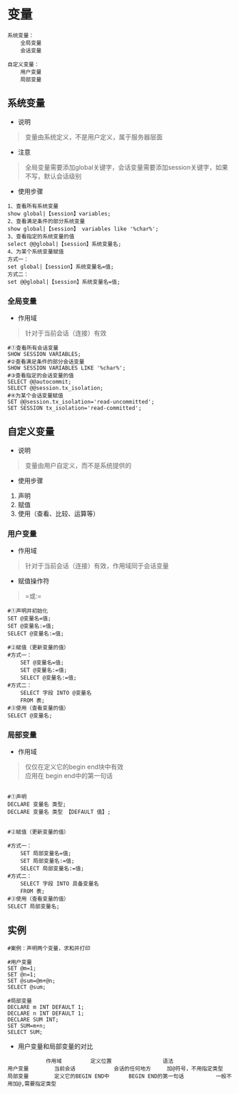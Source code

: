 
# 变量
``` 
系统变量：
	全局变量
	会话变量

自定义变量：
	用户变量
	局部变量
```

## 系统变量
* 说明
> 变量由系统定义，不是用户定义，属于服务器层面

* 注意
> 全局变量需要添加global关键字，会话变量需要添加session关键字，如果不写，默认会话级别

* 使用步骤
``` 
1、查看所有系统变量
show global|【session】variables;
2、查看满足条件的部分系统变量
show global|【session】 variables like '%char%';
3、查看指定的系统变量的值
select @@global|【session】系统变量名;
4、为某个系统变量赋值
方式一：
set global|【session】系统变量名=值;
方式二：
set @@global|【session】系统变量名=值;
```

### 全局变量
* 作用域
> 针对于当前会话（连接）有效

``` 
#①查看所有会话变量
SHOW SESSION VARIABLES;
#②查看满足条件的部分会话变量
SHOW SESSION VARIABLES LIKE '%char%';
#③查看指定的会话变量的值
SELECT @@autocommit;
SELECT @@session.tx_isolation;
#④为某个会话变量赋值
SET @@session.tx_isolation='read-uncommitted';
SET SESSION tx_isolation='read-committed';
```
## 自定义变量
* 说明
> 变量由用户自定义，而不是系统提供的

* 使用步骤
1. 声明
2. 赋值
3. 使用（查看、比较、运算等）



### 用户变量

* 作用域
> 针对于当前会话（连接）有效，作用域同于会话变量

* 赋值操作符
> =或:=
``` 
#①声明并初始化
SET @变量名=值;
SET @变量名:=值;
SELECT @变量名:=值;

#②赋值（更新变量的值）
#方式一：
	SET @变量名=值;
	SET @变量名:=值;
	SELECT @变量名:=值;
#方式二：
	SELECT 字段 INTO @变量名
	FROM 表;
#③使用（查看变量的值）
SELECT @变量名;
```

### 局部变量
* 作用域
> 仅仅在定义它的begin end块中有效  
>  应用在 begin end中的第一句话
``` 

#①声明
DECLARE 变量名 类型;
DECLARE 变量名 类型 【DEFAULT 值】;


#②赋值（更新变量的值）

#方式一：
	SET 局部变量名=值;
	SET 局部变量名:=值;
	SELECT 局部变量名:=值;
#方式二：
	SELECT 字段 INTO 具备变量名
	FROM 表;
#③使用（查看变量的值）
SELECT 局部变量名;
```

## 实例
``` 
#案例：声明两个变量，求和并打印

#用户变量
SET @m=1;
SET @n=1;
SET @sum=@m+@n;
SELECT @sum;

#局部变量
DECLARE m INT DEFAULT 1;
DECLARE n INT DEFAULT 1;
DECLARE SUM INT;
SET SUM=m+n;
SELECT SUM;
```

* 用户变量和局部变量的对比
``` 
            作用域		    定义位置		        语法
用户变量	    当前会话		    会话的任何地方		加@符号，不用指定类型
局部变量	    定义它的BEGIN END中 	    BEGIN END的第一句话	        一般不用加@,需要指定类型
```

